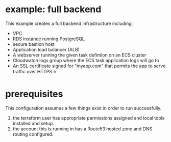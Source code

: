 # example: full backend
This example creates a full backend infrastructure including:
- VPC
- RDS instance running PostgreSQL
- secure bastion host
- Application load balancer (ALB)
- A webserver running the given task defintion on an ECS cluster
- Cloudwatch logs group where the ECS task application logs will go to
- An SSL certificate signed for "myapp.com" that permits the app to serve traffic over HTTPS :star:

# prerequisites
This configuration assumes a few things exist in order to run successfully. 
1. the terraform user has appropriate permissions assigned and local tools installed and setup.
2. the account this is running in has a Route53 hosted zone and DNS routing configured.
